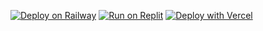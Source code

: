 [![Deploy on Railway](https://railway.app/button.svg)](https://railway.app/new/template?template=https://github.com/galaxy4627/incognito-fixed)
[![Run on Replit](https://raw.githubusercontent.com/BinBashBanana/deploy-buttons/master/buttons/remade/replit.svg)](https://replit.com/github/galaxy4627/incognito-fixed)
[![Deploy with Vercel](https://vercel.com/button)](https://vercel.com/new/clone?repository-url=https://github.com/galaxy4627/incognito-fixed)
